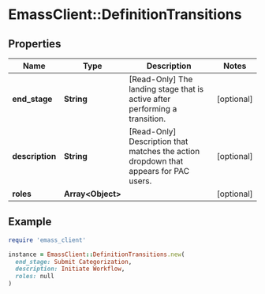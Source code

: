 # EmassClient::DefinitionTransitions

## Properties

| Name | Type | Description | Notes |
| ---- | ---- | ----------- | ----- |
| **end_stage** | **String** | [Read-Only] The landing stage that is active after performing a transition. | [optional] |
| **description** | **String** | [Read-Only] Description that matches the action dropdown that appears for PAC users. | [optional] |
| **roles** | **Array&lt;Object&gt;** |  | [optional] |

## Example

```ruby
require 'emass_client'

instance = EmassClient::DefinitionTransitions.new(
  end_stage: Submit Categorization,
  description: Initiate Workflow,
  roles: null
)
```

